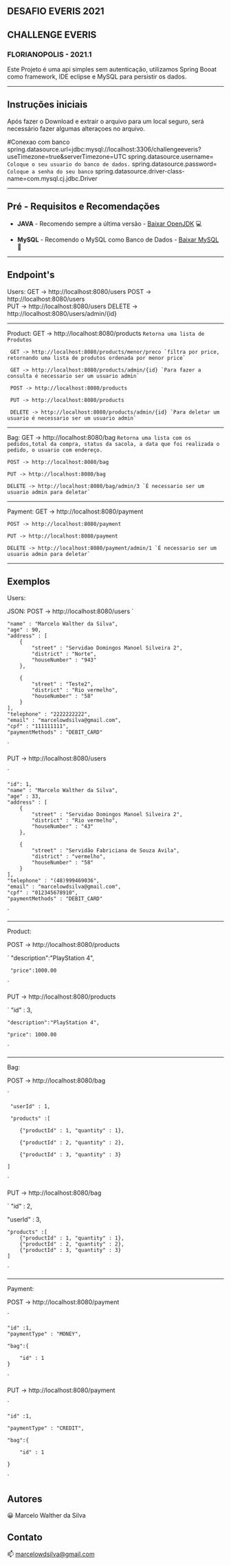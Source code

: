 ## DESAFIO EVERIS 2021
## CHALLENGE EVERIS
### FLORIANOPOLIS - 2021.1
Este Projeto é uma api simples sem autenticação, utilizamos Spring Booat como framework, IDE eclipse e MySQL para persistir os dados.

------------------------------------
## Instruções iniciais

Após fazer o Download e extrair o arquivo para um local seguro, será necessário fazer algumas alteraçoes no arquivo.

#Conexao com banco
spring.datasource.url=jdbc:mysql://localhost:3306/challengeeveris?useTimezone=true&serverTimezone=UTC
spring.datasource.username= `Coloque o seu usuario do banco de dados.`
spring.datasource.password= `Coloque a senha do seu banco`
spring.datasource.driver-class-name=com.mysql.cj.jdbc.Driver

------------------------------------

## Pré - Requisitos e Recomendações

- **JAVA** - Recomendo sempre a última versão - [Baixar OpenJDK](http://jdk.java.net/archive/) :computer:

- **MySQL** - Recomendo o MySQL como Banco de Dados - [Baixar MySQL](https://www.mysql.com/downloads/) :bank:

------------------------------------
## Endpoint's
Users:
     GET -> http://localhost:8080/users
     POST -> http://localhost:8080/users     
     PUT -> http://localhost:8080/users
    DELETE -> http://localhost:8080/users/admin/{id}
    
------------------------------------    
Product:
     GET -> http://localhost:8080/products  `Retorna uma lista de Produtos`
     
     GET -> http://localhost:8080/products/menor/preco `filtra por price, retornando uma lista de produtos ordenada por menor price`
     
     GET -> http://localhost:8080/products/admin/{id} `Para fazer a consulta é necessario ser um usuario admin`
     
     POST -> http://localhost:8080/products
     
     PUT -> http://localhost:8080/products 
     
     DELETE -> http://localhost:8080/products/admin/{id} `Para deletar um usuario é necessario ser um usuario admin`
     
     
------------------------------------
Bag:
    GET -> http://localhost:8080/bag `Retorna uma lista com os pedidos,total da compra, status da sacola, a data que foi realizada o pedido, o usuario com endereço.`
    
    POST -> http://localhost:8080/bag
    
    PUT -> http://localhost:8080/bag
    
    DELETE -> http://localhost:8080/bag/admin/3 `É necessario ser um usuario admin para deletar`
    
------------------------------------    
Payment:
    GET -> http://localhost:8080/payment
    
    POST -> http://localhost:8080/payment
    
    PUT -> http://localhost:8080/payment
    
    DELETE -> http://localhost:8080/payment/admin/1 `É necessario ser um usuario admin para deletar` 
    
------------------------------------

## Exemplos

Users:
 
 JSON: 
  POST -> http://localhost:8080/users
  `
    
    "name" : "Marcelo Walther da Silva",
    "age" : 90,
    "address" : [
        {
            "street" : "Servidao Domingos Manoel Silveira 2",
            "district" : "Norte",
            "houseNumber" : "943"            
        },
 
        {
            "street" : "Teste2",
            "district" : "Rio vermelho",
            "houseNumber" : "58"
        }
    ],
    "telephone" : "2222222222",
    "email" : "marcelowdsilva@gmail.com",
    "cpf" : "111111111",
    "paymentMethods" : "DEBIT_CARD"


`

PUT -> http://localhost:8080/users


`
  
  
    "id": 1,
    "name" : "Marcelo Walther da Silva",
    "age" : 33,
    "address" : [
        {
            "street" : "Servidao Domingos Manoel Silveira 2",
            "district" : "Rio vermelho",
            "houseNumber" : "43"            
        },
 
        {
            "street" : "Servidão Fabriciana de Souza Avila",
            "district" : "vermelho",
            "houseNumber" : "58"
        }
    ],
    "telephone" : "(48)999469036",
    "email" : "marcelowdsilva@gmail.com",
    "cpf" : "012345678910",
    "paymentMethods" : "DEBIT_CARD"


`

------------------------------------

Product:
 
 POST -> http://localhost:8080/products
 
 

 

`
     "description":"PlayStation 4",
  
     "price":1000.00
  
`

 
 


  PUT -> http://localhost:8080/products 
  
  



`
   "id" : 3,
   
    "description":"PlayStation 4",
    
    "price": 1000.00
     
`  





------------------------------------

Bag:

 POST -> http://localhost:8080/bag 
 
 

  `
  
     "userId" : 1,
  
     "products" :[
  
        {"productId" : 1, "quantity" : 1},
        
        {"productId" : 2, "quantity" : 2},
        
        {"productId" : 3, "quantity" : 3}
        
    ]

  `



  PUT -> http://localhost:8080/bag
  
  


`
    "id" : 2,
    
   "userId" : 3,
   
    "products" :[
        {"productId" : 1, "quantity" : 1},
        {"productId" : 2, "quantity" : 2},
        {"productId" : 3, "quantity" : 3}
    ]

`



------------------------------------

Payment:

  POST -> http://localhost:8080/payment



  `
  
   
    "id" :1,
    "paymentType" : "MONEY",
    
    "bag":{
    
        "id" : 1
    }
    
  `
 
  

  
  PUT -> http://localhost:8080/payment
  

`

    "id" :1,
    
    "paymentType" : "CREDIT",
    
    "bag":{
    
        "id" : 1
        
    }

` 


## Autores

:grinning: Marcelo Walther da Silva

## Contato

:mailbox: marcelowdsilva@gmail.com
